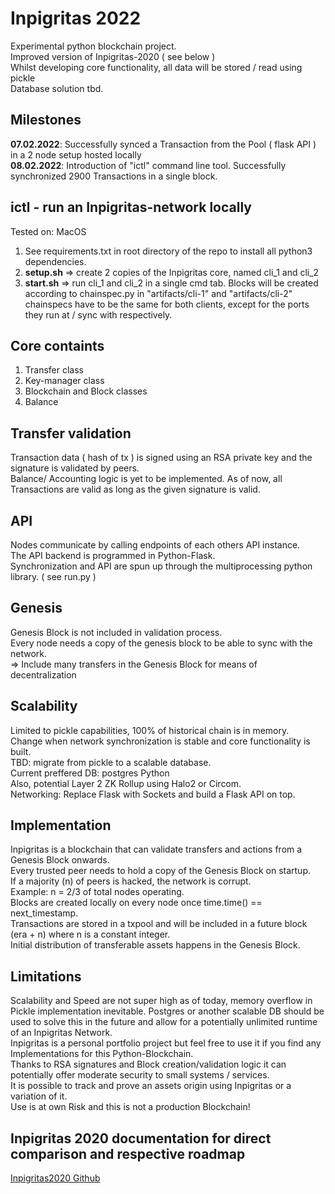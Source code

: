 # Inpigritas 2022
Experimental python blockchain project. \
Improved version of Inpigritas-2020 ( see below ) \
Whilst developing core functionality, all data will be stored / read using pickle \
Database solution tbd.

## Milestones
**07.02.2022**: Successfully synced a Transaction from the Pool ( flask API ) in a 2 node setup hosted locally \
**08.02.2022**: Introduction of "ictl" command line tool. Successfully synchronized 2900 Transactions in a single block.

## ictl - run an Inpigritas-network locally

Tested on: MacOS
1. See requirements.txt in root directory of the repo to install all python3 dependencies.
2. **setup.sh** => create 2 copies of the Inpigritas core, named cli_1 and cli_2
3. **start.sh** => run cli_1 and cli_2 in a single cmd tab. Blocks will be created according to chainspec.py in "artifacts/cli-1" and "artifacts/cli-2" chainspecs have to be the same for both clients, except for the ports they run at / sync with respectively.

## Core containts
1. Transfer class
2. Key-manager class
3. Blockchain and Block classes
4. Balance

## Transfer validation
Transaction data ( hash of tx ) is signed using an RSA private key and the signature is validated by peers. \
Balance/ Accounting logic is yet to be implemented. As of now, all Transactions are valid as long as the given signature is valid.

## API
Nodes communicate by calling endpoints of each others API instance. \
The API backend is programmed in Python-Flask. \
Synchronization and API are spun up through the multiprocessing python library. ( see run.py )

## Genesis
Genesis Block is not included in validation process. \
Every node needs a copy of the genesis block to be able to sync with the network. \
=> Include many transfers in the Genesis Block for means of decentralization

## Scalability
Limited to pickle capabilities, 100% of historical chain is in memory. \
Change when network synchronization is stable and core functionality is built. \
TBD: migrate from pickle to a scalable database. \
Current preffered DB: postgres Python \
Also, potential Layer 2 ZK Rollup using Halo2 or Circom. \
Networking: Replace Flask with Sockets and build a Flask API on top.

## Implementation
Inpigritas is a blockchain that can validate transfers and actions from a Genesis Block onwards. \
Every trusted peer needs to hold a copy of the Genesis Block on startup. \
If a majority (n) of peers is hacked, the network is corrupt. \
Example: n = 2/3 of total nodes operating. \
Blocks are created locally on every node once time.time() == next_timestamp. \
Transactions are stored in a txpool and will be included in a future block (era + n) where n is a constant integer. \
Initial distribution of transferable assets happens in the Genesis Block.

## Limitations
Scalability and Speed are not super high as of today, memory overflow in Pickle implementation inevitable. Postgres or another scalable DB should be used to solve this in the future and allow for a potentially unlimited runtime of an Inpigritas Network. \
Inpigritas is a personal portfolio project but feel free to use it if you find any Implementations for this Python-Blockchain. \
Thanks to RSA signatures and Block creation/validation logic it can potentially offer moderate security to small systems / services. \
It is possible to track and prove an assets origin using Inpigritas or a variation of it. \
Use is at own Risk and this is not a production Blockchain!

## Inpigritas 2020 documentation for direct comparison and respective roadmap
[Inpigritas2020 Github](https://github.com/jonas089/Inpigritas-2020-deprecated)
